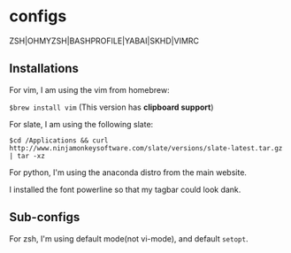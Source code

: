 # configs
ZSH|OHMYZSH|BASHPROFILE|YABAI|SKHD|VIMRC

## Installations
For vim, I am using the vim from homebrew:

`$brew install vim`
(This version has **clipboard support**)

For slate, I am using the following slate:

`$cd /Applications && curl http://www.ninjamonkeysoftware.com/slate/versions/slate-latest.tar.gz | tar -xz`

For python, I'm using the anaconda distro from the main website.

I installed the font powerline so that my tagbar could look dank.

## Sub-configs
For zsh, I'm using default mode(not vi-mode), and default `setopt`. 
